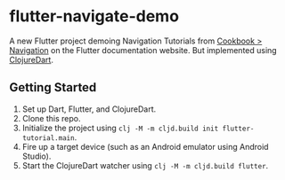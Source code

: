 # flutter-navigate-demo

A new Flutter project demoing Navigation Tutorials from [Cookbook > Navigation](https://docs.flutter.dev/cookbook/navigation) on the Flutter documentation website. But implemented using [ClojureDart](https://github.com/Tensegritics/ClojureDart).

## Getting Started

1. Set up Dart, Flutter, and ClojureDart.
2. Clone this repo.
3. Initialize the project using `clj -M -m cljd.build init flutter-tutorial.main`.
4. Fire up a target device (such as an Android emulator using Android Studio).
5. Start the ClojureDart watcher using `clj -M -m cljd.build flutter`.